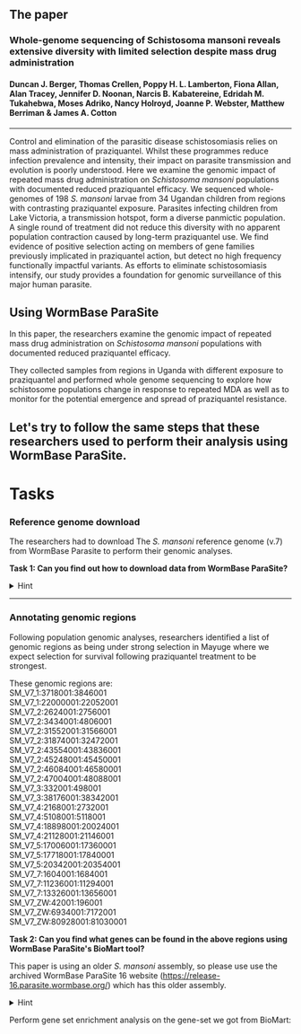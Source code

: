 ## The paper
### Whole-genome sequencing of Schistosoma mansoni reveals extensive diversity with limited selection despite mass drug administration
#### Duncan J. Berger, Thomas Crellen, Poppy H. L. Lamberton, Fiona Allan, Alan Tracey, Jennifer D. Noonan, Narcis B. Kabatereine, Edridah M. Tukahebwa, Moses Adriko, Nancy Holroyd, Joanne P. Webster, Matthew Berriman & James A. Cotton
---
Control and elimination of the parasitic disease schistosomiasis relies on mass administration of praziquantel. Whilst these programmes reduce infection prevalence and intensity, their impact on parasite transmission and evolution is poorly understood. Here we examine the genomic impact of repeated mass drug administration on *Schistosoma mansoni* populations with documented reduced praziquantel efficacy. We sequenced whole-genomes of 198 *S. mansoni* larvae from 34 Ugandan children from regions with contrasting praziquantel exposure. Parasites infecting children from Lake Victoria, a transmission hotspot, form a diverse panmictic population. A single round of treatment did not reduce this diversity with no apparent population contraction caused by long-term praziquantel use. We find evidence of positive selection acting on members of gene families previously implicated in praziquantel action, but detect no high frequency functionally impactful variants. As efforts to eliminate schistosomiasis intensify, our study provides a foundation for genomic surveillance of this major human parasite.

## Using WormBase ParaSite

In this paper, the researchers examine the genomic impact of repeated mass drug administration on *Schistosoma mansoni* populations with documented reduced praziquantel efficacy.

They collected samples from regions in Uganda with different exposure to praziquantel and performed whole genome sequencing to explore how schistosome populations change in response to repeated MDA as well as to monitor for the potential emergence and spread of praziquantel resistance.

Let's try to follow the same steps that these researchers used to perform their analysis using WormBase ParaSite.
---

# Tasks
### Reference genome download
The researchers had to download The *S. mansoni* reference genome (v.7) from WormBase Parasite to perform their genomic analyses.

**Task 1: Can you find out how to download data from WormBase ParaSite?**

<details closed>
<summary>Hint</summary>
You can download data from WormBase ParaSite using our Downloads page (https://parasite.wormbase.org/ftp.html)<br>
1. Go to WormBase ParaSite (https://parasite.wormbase.org/)<br>
2. Click "Downloads" at the top menu.<br>
3. In the middle of the page you can find a table with genomes and their FTP links. Search for "mansoni" in the filter text box at the top right corner of the table.<br>
5. You can use the links appeared for S. mansoni to download the reference genome from our FTP server.<br>
</details>

---
### Annotating genomic regions
Following population genomic analyses, researchers identified a list of genomic regions as being under strong selection in Mayuge where we expect selection for survival following praziquantel treatment to be strongest.

These genomic regions are:<br/>
SM_V7_1:3718001:3846001<br/> 
SM_V7_1:22000001:22052001<br/>
SM_V7_2:2624001:2756001<br/>
SM_V7_2:3434001:4806001<br/>
SM_V7_2:31552001:31566001<br/>
SM_V7_2:31874001:32472001<br/>
SM_V7_2:43554001:43836001<br/>
SM_V7_2:45248001:45450001<br/>
SM_V7_2:46084001:46580001<br/>
SM_V7_2:47004001:48088001<br/>
SM_V7_3:332001:498001<br/>
SM_V7_3:38176001:38342001<br/>
SM_V7_4:2168001:2732001<br/>
SM_V7_4:5108001:5118001<br/>
SM_V7_4:18898001:20024001<br/>
SM_V7_4:21128001:21146001<br/>
SM_V7_5:17006001:17360001<br/>
SM_V7_5:17718001:17840001<br/>
SM_V7_5:20342001:20354001<br/>
SM_V7_7:1604001:1684001<br/>
SM_V7_7:11236001:11294001<br/>
SM_V7_7:13326001:13656001<br/>
SM_V7_ZW:42001:196001<br/>
SM_V7_ZW:6934001:7172001<br/>
SM_V7_ZW:80928001:81030001<br/>

**Task 2: Can you find what genes can be found in the above regions using WormBase ParaSite's BioMart tool?**

This paper is using an older *S. mansoni* assembly, so please use use the archived WormBase ParaSite 16 website (https://release-16.parasite.wormbase.org/) which has this older assembly.

<details closed>
<summary>Hint</summary>
1. Go to WormBase ParaSite archive 16 (https://release-16.parasite.wormbase.org/)<br>
2. Click "BioMart" at the top menu.<br>
3. Select the "Schistosoma mansoni PRJEA36577" species in the SPECIES tab.<br>
4. Paste the above genomic coordinates into the "Multiple regions (Chr:Start:End:Strand)" dialog box under the REGION tab.<br>
5. Click on the Output Attributes and customise your output data/format (make sure to have "Gene Stable ID" clicked under "Gene attributes").<br>
6. Click "Results", when you are done customising, to see the output table.<br>
</details>

Perform gene set enrichment analysis on the gene-set we got from BioMart:
